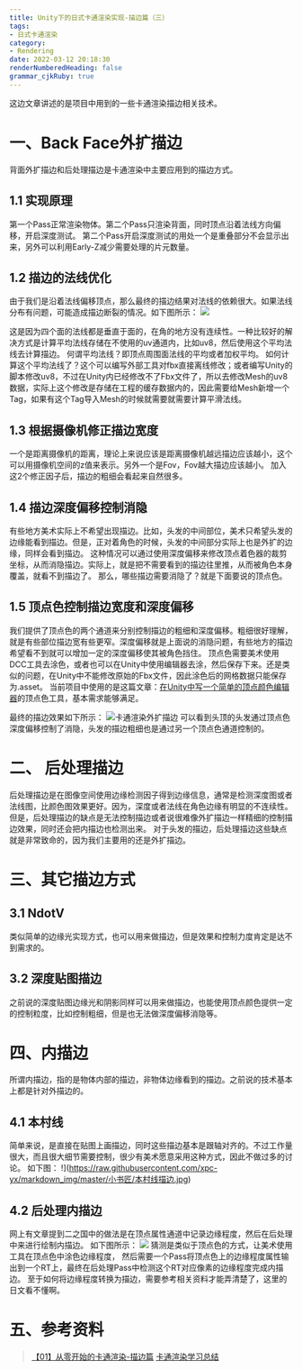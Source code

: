 ```yaml
---
title: Unity下的日式卡通渲染实现-描边篇（三）
tags: 
- 日式卡通渲染
category:
- Rendering
date: 2022-03-12 20:18:30
renderNumberedHeading: false
grammar_cjkRuby: true
---
```


这边文章讲述的是项目中用到的一些卡通渲染描边相关技术。
# 一、Back Face外扩描边
背面外扩描边和后处理描边是卡通渲染中主要应用到的描边方式。
## 1.1 实现原理
第一个Pass正常渲染物体。第二个Pass只渲染背面，同时顶点沿着法线方向偏移，开启深度测试。
第二个Pass开启深度测试的用处一个是重叠部分不会显示出来，另外可以利用Early-Z减少需要处理的片元数量。

## 1.2 描边的法线优化
由于我们是沿着法线偏移顶点，那么最终的描边结果对法线的依赖很大。如果法线分布有问题，可能造成描边断裂的情况。如下图所示：
![](https://raw.githubusercontent.com/xpc-yx/markdown_img/master/小书匠/卡通渲染描边断裂.png)

这是因为四个面的法线都是垂直于面的，在角的地方没有连续性。一种比较好的解决方式是计算平均法线存储在不使用的uv通道内，比如uv8，然后使用这个平均法线去计算描边。
何谓平均法线？即顶点周围面法线的平均或者加权平均。
如何计算这个平均法线了？这个可以编写外部工具对fbx直接离线修改；或者编写Unity的脚本修改uv8，不过在Unity内已经修改不了Fbx文件了，所以去修改Mesh的uv8数据，实际上这个修改是存储在工程的缓存数据内的，因此需要给Mesh新增一个Tag，如果有这个Tag导入Mesh的时候就需要就需要计算平滑法线。

## 1.3 根据摄像机修正描边宽度
一个是距离摄像机的距离，理论上来说应该是距离摄像机越远描边应该越小，这个可以用摄像机空间的z值来表示。另外一个是Fov，Fov越大描边应该越小。
加入这2个修正因子后，描边的粗细会看起来自然很多。

## 1.4 描边深度偏移控制消隐
有些地方美术实际上不希望出现描边。比如，头发的中间部位，美术只希望头发的边缘能看到描边。但是，正对着角色的时候，头发的中间部分实际上也是外扩的边缘，同样会看到描边。
这种情况可以通过使用深度偏移来修改顶点着色器的裁剪坐标，从而消隐描边。实际上，就是把不需要看到的描边往里推，从而被角色本身覆盖，就看不到描边了。
那么，哪些描边需要消隐了？就是下面要说的顶点色。

## 1.5 顶点色控制描边宽度和深度偏移
我们提供了顶点色的两个通道来分别控制描边的粗细和深度偏移。粗细很好理解，就是有些部位描边宽有些更窄。深度偏移就是上面说的消隐问题，有些地方的描边希望看不到就可以增加一定的深度偏移使其被角色挡住。
顶点色需要美术使用DCC工具去涂色，或者也可以在Unity中使用编辑器去涂，然后保存下来。还是类似的问题，在Unity中不能修改原始的Fbx文件，因此涂色后的网格数据只能保存为.asset。
当前项目中使用的是这篇文章：[在Unity中写一个简单的顶点颜色编辑器](https://zhuanlan.zhihu.com/p/139318012)的顶点色工具，基本需求能够满足。

最终的描边效果如下所示：
![卡通渲染外扩描边](https://raw.githubusercontent.com/xpc-yx/markdown_img/master/小书匠/卡通渲染外扩描边.jpg)
可以看到头顶的头发通过顶点色深度偏移控制了消隐，头发的描边粗细也是通过另一个顶点色通道控制的。

# 二、 后处理描边
后处理描边是在图像空间使用边缘检测因子得到边缘信息，通常是检测深度图或者法线图，比颜色图效果更好。因为，深度或者法线在角色边缘有明显的不连续性。但是，后处理描边的缺点是无法控制描边或者说很难像外扩描边一样精细的控制描边效果，同时还会把内描边也检测出来。
对于头发的描边，后处理描边这些缺点就是非常致命的，因为我们主要用的还是外扩描边。

# 三、其它描边方式
## 3.1 NdotV
类似简单的边缘光实现方式，也可以用来做描边，但是效果和控制力度肯定是达不到需求的。

## 3.2 深度贴图描边
之前说的深度贴图边缘光和阴影同样可以用来做描边，也能使用顶点颜色提供一定的控制粒度，比如控制粗细，但是也无法做深度偏移消隐等。

# 四、内描边
所谓内描边，指的是物体内部的描边，非物体边缘看到的描边。之前说的技术基本上都是针对外描边的。
## 4.1 本村线
简单来说，是直接在贴图上画描边，同时这些描边基本是跟轴对齐的。不过工作量很大，而且很大细节需要控制，很少有美术愿意采用这种方式，因此不做过多的讨论。
如下图：
!](https://raw.githubusercontent.com/xpc-yx/markdown_img/master/小书匠/本村线描边.jpg)

## 4.2 后处理内描边
网上有文章提到二之国中的做法是在顶点属性通道中记录边缘程度，然后在后处理中来进行绘制内描边。
如下图所示：
![](https://raw.githubusercontent.com/xpc-yx/markdown_img/master/小书匠/二之国后处理内描边.jpg)
猜测是类似于顶点色的方式，让美术使用工具在顶点色中涂色边缘程度，
然后需要一个Pass将顶点色上的边缘程度属性输出到一个RT上，最终在后处理Pass中检测这个RT对应像素的边缘程度完成内描边。
至于如何将边缘程度转换为描边，需要参考相关资料才能弄清楚了，这里的日文看不懂啊。

# 五、参考资料

> [【01】从零开始的卡通渲染-描边篇](https://zhuanlan.zhihu.com/p/109101851)
> [卡通渲染学习总结](https://zhuanlan.zhihu.com/p/163791090)